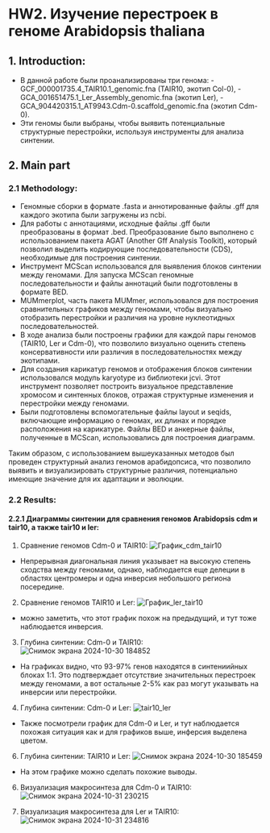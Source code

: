 # HW2. Изучение перестроек в геноме Arabidopsis thaliana
## 1. Introduction:
- В данной работе были проанализированы три генома:
      - GCF_000001735.4_TAIR10.1_genomic.fna (TAIR10, экотип Col-0),
      - GCA_001651475.1_Ler_Assembly_genomic.fna (экотип Ler),
      - GCA_904420315.1_AT9943.Cdm-0.scaffold_genomic.fna (экотип Cdm-0).
- Эти геномы были выбраны, чтобы выявить потенциальные структурные перестройки, используя инструменты для анализа синтении.

## 2. Main part
### 2.1 Methodology:
- Геномные сборки в формате .fasta и аннотированные файлы .gff для каждого экотипа были загружены из ncbi. 
- Для работы с аннотациями, исходные файлы .gff были преобразованы в формат .bed. Преобразование было выполнено с использованием пакета AGAT (Another Gff Analysis Toolkit), который позволил выделить кодирующие последовательности (CDS), необходимые для построения синтении.
- Инструмент MCScan использовался для выявления блоков синтении между геномами. Для запуска MCScan геномные последовательности и файлы аннотаций были подготовлены в формате BED.
- MUMmerplot, часть пакета MUMmer, использовался для построения сравнительных графиков между геномами, чтобы визуально отобразить перестройки и различия на уровне нуклеотидных последовательностей.
- В ходе анализа были построены графики для каждой пары геномов (TAIR10, Ler и Cdm-0), что позволило визуально оценить степень консервативности или различия в последовательностях между экотипами.
- Для создания карикатур геномов и отображения блоков синтении использовался модуль karyotype из библиотеки jcvi. Этот инструмент позволяет построить визуальное представление хромосом и синтенных блоков, отражая структурные изменения и перестройки между геномами.
- Были подготовлены вспомогательные файлы layout и seqids, включающие информацию о геномах, их длинах и порядке расположения на карикатуре. Файлы BED и анкерные файлы, полученные в MCScan, использовались для построения диаграмм.

Таким образом, с использованием вышеуказанных методов был проведен структурный анализ геномов арабидопсиса, что позволило выявить и визуализировать структурные различия, потенциально имеющие значение для их адаптации и эволюции.

### 2.2  Results:
#### 2.2.1 Диаграммы синтении для сравнения геномов Arabidopsis cdm и tair10, а также tair10 и ler:
1. Сравнение геномов Cdm-0 и TAIR10:
![График_cdm_tair10](https://github.com/user-attachments/assets/ee5d1805-5a1b-4f15-b386-24a947e9e06c)
- Непрерывная диагональная линия указывает на высокую степень сходства между геномами, однако, наблюдается еще делеции в областях центромеры и одна инверсия небольшого региона посередине.

2. Сравнение геномов TAIR10 и Ler:
![График_ler_tair10](https://github.com/user-attachments/assets/c0287bd8-2234-4713-9155-a2427492a311)
- можно заметить, что этот график похож на предыдущий, и тут тоже наблюдается инверсия.

3. Глубина синтении: Cdm-0 и TAIR10:
![Снимок экрана 2024-10-30 184852](https://github.com/user-attachments/assets/55d0d8e0-aabd-4016-97db-0f8f060dd48e)
- На графиках видно, что 93-97% генов находятся в синтениийных блоках 1:1. Это подтверждает отсутствие значительных перестроек между геномами, а вот остальные 2-5% как раз могут указывать на инверсии или перестройки.

4. Глубина синтении: Cdm-0 и Ler:
![tair10_ler](https://github.com/user-attachments/assets/8912ecd2-c96e-433d-b8a9-1bbb50d72579)
- Также посмотрели график для Cdm-0 и Ler, и тут наблюдается похожая ситуация как и для графиков выше, инферсия выделена цветом. 

6. Глубина синтении: TAIR10 и Ler:
![Снимок экрана 2024-10-30 185459](https://github.com/user-attachments/assets/b2868c9b-d433-4b8a-a6aa-7017d85d8cf7)
- На этом графике можно сделать похожие выводы.

6. Визуализация макросинтеза для Cdm-0 и TAIR10:
![Снимок экрана 2024-10-31 230215](https://github.com/user-attachments/assets/6652e6ec-7122-4095-9d3c-7d56fb6c7af7)

7. Визуализация макросинтеза для Ler и TAIR10:
![Снимок экрана 2024-10-31 234816](https://github.com/user-attachments/assets/20ce71aa-d329-44ed-996a-613996ccd426)
